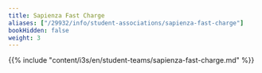 ```yaml
---
title: Sapienza Fast Charge
aliases: ["/29932/info/student-associations/sapienza-fast-charge"]
bookHidden: false
weight: 3
---
```


{{% include "content/i3s/en/student-teams/sapienza-fast-charge.md" %}}
